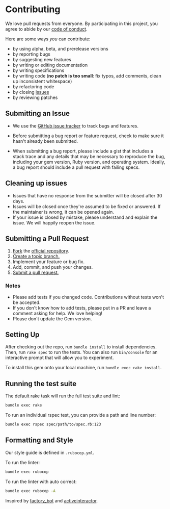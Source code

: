 # Contributing

We love pull requests from everyone. By participating in this project,
you agree to abide by our [code of conduct][code_of_conduct].

Here are some ways *you* can contribute:

* by using alpha, beta, and prerelease versions
* by reporting bugs
* by suggesting new features
* by writing or editing documentation
* by writing specifications
* by writing code (**no patch is too small**: fix typos, add comments, clean up inconsistent whitespace)
* by refactoring code
* by closing [issues]
* by reviewing patches

## Submitting an Issue

* We use the [GitHub issue tracker][issues] to track bugs and features.
* Before submitting a bug report or feature request, check to make sure it hasn't
  already been submitted.
  
* When submitting a bug report, please include a gist that includes a
  stack trace and any details that may be necessary to reproduce the
  bug, including your gem version, Ruby version, and operating system.
  Ideally, a bug report should include a pull request with failing
  specs.

## Cleaning up issues

* Issues that have no response from the submitter will be closed after
  30 days.
* Issues will be closed once they're assumed to be fixed or
  answered. If the maintainer is wrong, it can be opened again.
* If your issue is closed by mistake, please understand and explain the issue.
  We will happily reopen the issue.

## Submitting a Pull Request

1. [Fork][fork] the [official repository][repo].
1. [Create a topic branch.][branch]
1. Implement your feature or bug fix.
1. Add, commit, and push your changes.
1. [Submit a pull request.][pr]

### Notes

* Please add tests if you changed code. Contributions without tests
  won't be accepted.
* If you don't know how to add tests, please put in a PR and leave a
  comment asking for help. We love helping!
* Please don't update the Gem version.

## Setting Up

After checking out the repo, run `bundle install` to install
dependencies. Then, run `rake spec` to run the tests.  You can also
run `bin/console` for an interactive prompt that will allow you to
experiment.

To install this gem onto your local machine, run `bundle exec rake
install`.

## Running the test suite

The default rake task will run the full test suite and lint:

```sh
bundle exec rake
```

To run an individual rspec test, you can provide a path and line number:

```sh
bundle exec rspec spec/path/to/spec.rb:123
```

## Formatting and Style

Our style guide is defined in `.rubocop.yml`.

To run the linter:

```sh
bundle exec rubocop
```

To run the linter with auto correct:

```sh
bundle exec rubocop -A
```

Inspired by [factory_bot] and [activeinteractor].

[code_of_conduct]: CODE-OF-CONDUCT.md
[repo]: https://github.com/catawiki/devicecheck-ruby/tree/main
[issues]: https://github.com/catawiki/devicecheck-ruby/issues
[fork]: https://help.github.com/articles/fork-a-repo/
[branch]: https://help.github.com/articles/creating-and-deleting-branches-within-your-repository/
[pr]: https://help.github.com/articles/using-pull-requests/
[gist]: https://gist.github.com/
[factory_bot]: https://github.com/thoughtbot/factory_bot/blob/master/CONTRIBUTING.md
[activeinteractor]: https://github.com/aaronmallen/activeinteractor/tree/main/CONTRIBUTING.md
